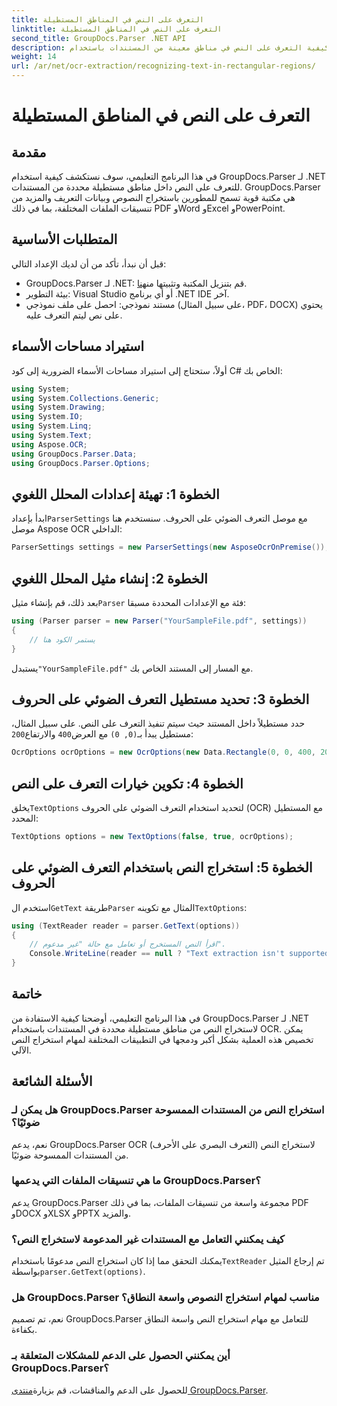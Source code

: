 ```yaml
---
title: التعرف على النص في المناطق المستطيلة
linktitle: التعرف على النص في المناطق المستطيلة
second_title: GroupDocs.Parser .NET API
description: تعرف على كيفية التعرف على النص في مناطق معينة من المستندات باستخدام GroupDocs.Parser لـ .NET مع إمكانيات التعرف الضوئي على الحروف.
weight: 14
url: /ar/net/ocr-extraction/recognizing-text-in-rectangular-regions/
---
```


# التعرف على النص في المناطق المستطيلة

## مقدمة
في هذا البرنامج التعليمي، سوف نستكشف كيفية استخدام GroupDocs.Parser لـ .NET للتعرف على النص داخل مناطق مستطيلة محددة من المستندات. GroupDocs.Parser هي مكتبة قوية تسمح للمطورين باستخراج النصوص وبيانات التعريف والمزيد من تنسيقات الملفات المختلفة، بما في ذلك PDF وWord وExcel وPowerPoint.
## المتطلبات الأساسية
قبل أن نبدأ، تأكد من أن لديك الإعداد التالي:
-  GroupDocs.Parser لـ .NET: قم بتنزيل المكتبة وتثبيتها من[هنا](https://releases.groupdocs.com/parser/net/).
- بيئة التطوير: Visual Studio أو أي برنامج .NET IDE آخر.
- مستند نموذجي: احصل على ملف نموذجي (على سبيل المثال، PDF، DOCX) يحتوي على نص ليتم التعرف عليه.

## استيراد مساحات الأسماء
أولاً، ستحتاج إلى استيراد مساحات الأسماء الضرورية إلى كود C# الخاص بك:
```csharp
using System;
using System.Collections.Generic;
using System.Drawing;
using System.IO;
using System.Linq;
using System.Text;
using Aspose.OCR;
using GroupDocs.Parser.Data;
using GroupDocs.Parser.Options;
```
## الخطوة 1: تهيئة إعدادات المحلل اللغوي
 ابدأ بإعداد`ParserSettings` مع موصل التعرف الضوئي على الحروف. سنستخدم هنا موصل Aspose OCR الداخلي:
```csharp
ParserSettings settings = new ParserSettings(new AsposeOcrOnPremise());
```
## الخطوة 2: إنشاء مثيل المحلل اللغوي
 بعد ذلك، قم بإنشاء مثيل`Parser` فئة مع الإعدادات المحددة مسبقا:
```csharp
using (Parser parser = new Parser("YourSampleFile.pdf", settings))
{
    // يستمر الكود هنا
}
```
 يستبدل`"YourSampleFile.pdf"` مع المسار إلى المستند الخاص بك.
## الخطوة 3: تحديد مستطيل التعرف الضوئي على الحروف
 حدد مستطيلاً داخل المستند حيث سيتم تنفيذ التعرف على النص. على سبيل المثال، مستطيل يبدأ بـ`(0, 0)` مع العرض`400` والارتفاع`200`:
```csharp
OcrOptions ocrOptions = new OcrOptions(new Data.Rectangle(0, 0, 400, 200));
```
## الخطوة 4: تكوين خيارات التعرف على النص
 يخلق`TextOptions` لتحديد استخدام التعرف الضوئي على الحروف (OCR) مع المستطيل المحدد:
```csharp
TextOptions options = new TextOptions(false, true, ocrOptions);
```
## الخطوة 5: استخراج النص باستخدام التعرف الضوئي على الحروف
 استخدم ال`GetText` طريقة`Parser` المثال مع تكوينه`TextOptions`:
```csharp
using (TextReader reader = parser.GetText(options))
{
    // اقرأ النص المستخرج أو تعامل مع حالة "غير مدعوم".
    Console.WriteLine(reader == null ? "Text extraction isn't supported" : reader.ReadToEnd());
}
```

## خاتمة
في هذا البرنامج التعليمي، أوضحنا كيفية الاستفادة من GroupDocs.Parser لـ .NET لاستخراج النص من مناطق مستطيلة محددة في المستندات باستخدام OCR. يمكن تخصيص هذه العملية بشكل أكبر ودمجها في التطبيقات المختلفة لمهام استخراج النص الآلي.

## الأسئلة الشائعة
### هل يمكن لـ GroupDocs.Parser استخراج النص من المستندات الممسوحة ضوئيًا؟
نعم، يدعم GroupDocs.Parser OCR (التعرف البصري على الأحرف) لاستخراج النص من المستندات الممسوحة ضوئيًا.
### ما هي تنسيقات الملفات التي يدعمها GroupDocs.Parser؟
يدعم GroupDocs.Parser مجموعة واسعة من تنسيقات الملفات، بما في ذلك PDF وDOCX وXLSX وPPTX والمزيد.
### كيف يمكنني التعامل مع المستندات غير المدعومة لاستخراج النص؟
 يمكنك التحقق مما إذا كان استخراج النص مدعومًا باستخدام`TextReader` تم إرجاع المثيل بواسطة`parser.GetText(options)`.
### هل GroupDocs.Parser مناسب لمهام استخراج النصوص واسعة النطاق؟
نعم، تم تصميم GroupDocs.Parser للتعامل مع مهام استخراج النص واسعة النطاق بكفاءة.
### أين يمكنني الحصول على الدعم للمشكلات المتعلقة بـ GroupDocs.Parser؟
 للحصول على الدعم والمناقشات، قم بزيارة[منتدى GroupDocs.Parser](https://forum.groupdocs.com/c/parser/17).
